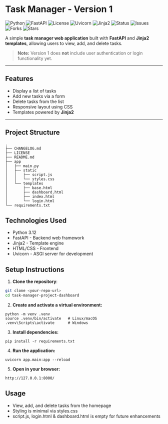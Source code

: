 # Task Manager - Version 1

![Python](https://img.shields.io/badge/Python-3.12-blue)
![FastAPI](https://img.shields.io/badge/FastAPI-0.95.2-green)
![License](https://img.shields.io/badge/License-MIT-lightgrey)
![Uvicorn](https://img.shields.io/badge/Uvicorn-ASGI-orange)
![Jinja2](https://img.shields.io/badge/Jinja2-Templates-brightgreen)
![Status](https://img.shields.io/badge/Status-Development-yellow)
![Issues](https://img.shields.io/github/issues/Sangaturcarawan/task-manager-project-dashboard)
![Forks](https://img.shields.io/github/forks/Sangaturcarawan/task-manager-project-dashboard)
![Stars](https://img.shields.io/github/stars/Sangaturcarawan/task-manager-project-dashboard)

A simple **task manager web application** built with **FastAPI** and **Jinja2 templates**, allowing users to view, add, and delete tasks.

> **Note:** Version 1 does **not** include user authentication or login functionality yet.

---
## Features

- Display a list of tasks
- Add new tasks via a form
- Delete tasks from the list
- Responsive layout using CSS
- Templates powered by **Jinja2**

---

## Project Structure

```
.
├── CHANGELOG.md
├── LICENSE
├── README.md
├── app
│   ├── main.py
│   ├── static
│   │   ├── script.js
│   │   └── styles.css
│   └── templates
│       ├── base.html
│       ├── dashboard.html
│       ├── index.html
│       └── login.html
└── requirements.txt

```

## Technologies Used

- Python 3.12
- FastAPI - Backend web framework
- Jinja2 - Template engine
- HTML/CSS - Frontend
- Uvicorn - ASGI server for development

## Setup Instructions

1. **Clone the repository**:

```bash
git clone <your-repo-url>
cd task-manager-project-dashboard
```

2. **Create and activate a virtual environment:**

```
python -m venv .venv
source .venv/bin/activate   # Linux/macOS
.venv\Scripts\activate      # Windows
```

3. **Install dependencies:**

```
pip install -r requirements.txt
```

4. **Run the application:**

```
uvicorn app.main:app --reload
```

5. **Open in your browser:**

```
http://127.0.0.1:8000/
```

## Usage

- View, add, and delete tasks from the homepage
- Styling is minimal via styles.css
- script.js, login.html & dashboard.html is empty for future enhancements
